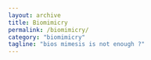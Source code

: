 ```yaml
---
layout: archive
title: Biomimicry
permalink: /biomimicry/
category: "biomimicry"
tagline: "bios mimesis is not enough ?"
---
```

